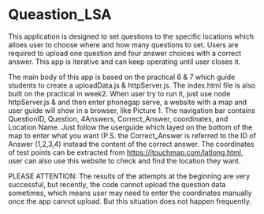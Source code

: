 # Queastion_LSA

This application is designed to set questions to the specific locations which alloes user to choose where and how many questions to set. Users are required to upload one question and four answer choices with a correct answer. This app is iterative and can keep operating until user closes it.

The main body of this app is based on the practical 6 & 7 which guide students to create a uploadData.js & httpServer.js. The index.html file is also built on the practical in week2. When user try to run it, just use node httpServer.js & and then enter phonegap serve, a website with a map and user guide will show in a browser, like Picture 1. The navigation bar contains QuestionID, Question, 4Answers, Correct_Answer, coordinates, and Location Name. Just follow the userguide which layed on the bottom of the map to enter what you want (P.S. the Correct_Answer is referred to the ID of Answer (1,2,3,4) instead the content of the correct answer. The coordinates of test points can be extracted from https://itouchmap.com/latlong.html, user can also use this website to check and find the location they want.

PLEASE ATTENTION: The results of the attempts at the beginning are very successful, but recently, the code cannot upload the question data sometimes, which means user may need to enter the coordinates manually once the app cannot upload. But this situation does not happen frequently.
